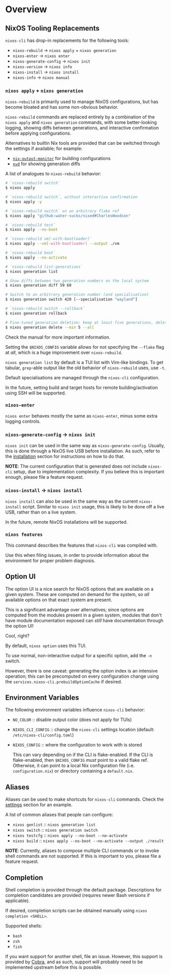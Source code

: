 # Overview

## NixOS Tooling Replacements

`nixos-cli` has drop-in replacements for the following tools:

- `nixos-rebuild` → `nixos apply` + `nixos generation`
- `nixos-enter` → `nixos enter`
- `nixos-generate-config` → `nixos init`
- `nixos-version` → `nixos info`
- `nixos-install` → `nixos install`
- `nixos-info` → `nixos manual`

### `nixos apply` + `nixos generation`

`nixos-rebuild` is primarily used to manage NixOS configurations, but has become
bloated and has some non-obvious behavior.

`nixos-rebuild` commands are replaced entirely by a combination of the
`nixos apply` and `nixos generation` commands, with some better-looking logging,
showing diffs between generations, and interactive confirmation before applying
configurations.

Alternatives to builtin Nix tools are provided that can be switched through the
settings if available; for example:

- [`nix-output-monitor`](https://github.com/maralorn/nix-output-monitor) for
  building configurations
- [`nvd`](https://khumba.net/projects/nvd/) for showing generation diffs

A list of analogues to `nixos-rebuild` behavior:

```sh
# `nixos-rebuild switch`
$ nixos apply

# `nixos-rebuild switch`, without interactive confirmation
$ nixos apply -y

# `nixos-rebuild switch` on an arbitrary flake ref
$ nixos apply "github:water-sucks/nixed#CharlesWoodson"

# `nixos-rebuild test`
$ nixos apply --no-boot

# `nixos-rebuild vm[-with-bootloader]`
$ nixos apply --vm[-with-bootloader] --output ./vm

# `nixos-rebuild boot`
$ nixos apply --no-activate

# `nixos-rebuild list-generations`
$ nixos generation list

# Show diffs between two generation numbers on the local system
$ nixos generation diff 59 60

# Switch to an arbitrary generation number (and specialisation)
$ nixos generation switch 420 [--specialisation "wayland"]

# `nixos-rebuild switch --rollback`
$ nixos generation rollback

# Fine-tuned generation deletion; keep at least five generations, delete the rest
$ nixos generation delete --min 5 --all
```

Check the manual for more important information.

Setting the `$NIXOS_CONFIG` variable allows for not specifying the `--flake`
flag at _all_, which is a huge improvement over `nixos-rebuild`.

`nixos generation list` by default is a TUI list with Vim-like bindings. To get
tabular, `grep`-able output like the old behavior of `nixos-rebuild` uses, use
`-t`.

Default specialisations are managed through the `nixos-cli` configuration.

In the future, setting build and target hosts for remote building/activation
using SSH will be supported.

### `nixos-enter`

`nixos enter` behaves mostly the same as `nixos-enter`, minus some extra logging
controls.

### `nixos-generate-config` -> `nixos init`

`nixos init` can be used in the same way as `nixos-generate-config`. Usually,
this is done through a NixOS live USB before installation. As such, refer to the
[installation](./installation.md) section for instructions on how to do that.

**NOTE**: The current configuration that is generated does not include
`nixos-cli` setup, due to implementation complexity. If you believe this is
important enough, please file a feature request.

### `nixos-install` -> `nixos install`

`nixos install` can also be used in the same way as the current `nixos-install`
script. Similar to `nixos init` usage, this is likely to be done off a live USB,
rather than on a live system.

In the future, remote NixOS installations will be supported.

### `nixos features`

This command describes the features that `nixos-cli` was compiled with.

Use this when filing issues, in order to provide information about the
environment for proper problem diagnosis.

## Option UI

The option UI is a nice search for NixOS options that are available on a given
system. These are computed on demand for the system, so _all_ available options
on that exact system are present.

This is a significant advantage over alternatives; since options are computed
from the modules present in a given system, modules that don't have module
documentation exposed can _still_ have documentation through the option UI!

Cool, right?

By default, `nixos option` uses this TUI.

To use normal, non-interactive output for a specific option, add the `-n`
switch.

However, there is one caveat: generating the option index is an intensive
operation; this can be precomputed on every configuration change using the
`services.nixos-cli.prebuildOptionCache` if desired.

## Environment Variables

The following environment variables influence `nixos-cli` behavior:

- `NO_COLOR` :: disable output color (does not apply for TUIs)
- `NIXOS_CLI_CONFIG` :: change the `nixos-cli` settings location (default:
  `/etc/nixos-cli/config.toml`)
- `NIXOS_CONFIG` :: where the configuration to work with is stored

  This can vary depending on if the CLI is flake-enabled. If the CLI is
  flake-enabled, then `$NIXOS_CONFIG` _must_ point to a valid flake ref.
  Otherwise, it can point to a local Nix configuration file (i.e.
  `configuration.nix`) or directory containing a `default.nix`.

## Aliases

Aliases can be used to make shortcuts for `nixos-cli` commands. Check the
[settings](./settings.md) section for an example.

A list of common aliases that people can configure:

- `nixos genlist` :: `nixos generation list`
- `nixos switch` :: `nixos generation switch`
- `nixos testcfg` :: `nixos apply --no-boot --no-activate`
- `nixos build` :: `nixos apply --no-boot --no-activate --output ./result`

**NOTE**: Currently, aliases to compose multiple CLI commands or to invoke shell
commands are not supported. If this is important to you, please file a feature
request.

## Completion

Shell completion is provided through the default package. Descriptions for
completion candidates are provided (requires newer Bash versions if applicable).

If desired, completion scripts can be obtained manually using
`nixos completion <SHELL>`.

Supported shells:

- `bash`
- `zsh`
- `fish`

If you want support for another shell, file an issue. However, this support is
provided by [Cobra](https://github.com/spf13/cobra), and as such, support will
probably need to be implemented upstream before this is possible.
